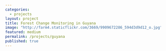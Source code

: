 ```yaml
---
categories: 
  - projects
layout: project
title: Forest Change Monitoring in Guyana
image: "http://farm4.staticflickr.com/3669/9909672286_594d3d9d12_o.jpg"
featured: medium
permalink: /projects/guyana
published: true
---
```


